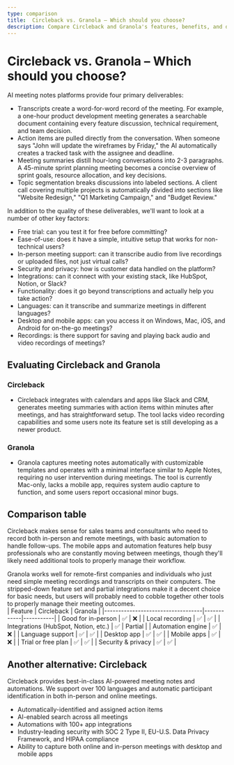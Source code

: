 ```yaml
---
type: comparison
title:  Circleback vs. Granola – Which should you choose?
description: Compare Circleback and Granola's features, benefits, and drawbacks to make an informed choice. Plus, discover why Circleback might be the better option for you.
---
```


# Circleback vs. Granola – Which should you choose?  
AI meeting notes platforms provide four primary deliverables:  
  
* Transcripts create a word-for-word record of the meeting. For example, a one-hour product development meeting generates a searchable document containing every feature discussion, technical requirement, and team decision.  
* Action items are pulled directly from the conversation. When someone says "John will update the wireframes by Friday," the AI automatically creates a tracked task with the assignee and deadline.  
* Meeting summaries distill hour-long conversations into 2-3 paragraphs. A 45-minute sprint planning meeting becomes a concise overview of sprint goals, resource allocation, and key decisions.  
* Topic segmentation breaks discussions into labeled sections. A client call covering multiple projects is automatically divided into sections like "Website Redesign," "Q1 Marketing Campaign," and "Budget Review."  
  
In addition to the quality of these deliverables, we'll want to look at a number of other key factors:  
  
* Free trial: can you test it for free before committing?  
* Ease-of-use: does it have a simple, intuitive setup that works for non-technical users?  
* In-person meeting support: can it transcribe audio from live recordings or uploaded files, not just virtual calls?  
* Security and privacy: how is customer data handled on the platform?  
* Integrations: can it connect with your existing stack, like HubSpot, Notion, or Slack?  
* Functionality: does it go beyond transcriptions and actually help you take action?  
* Languages: can it transcribe and summarize meetings in different languages?  
* Desktop and mobile apps: can you access it on Windows, Mac, iOS, and Android for on-the-go meetings?  
* Recordings: is there support for saving and playing back audio and video recordings of meetings?    
## Evaluating Circleback and Granola  
### Circleback
* Circleback integrates with calendars and apps like Slack and CRM, generates meeting summaries with action items within minutes after meetings, and has straightforward setup. The tool lacks video recording capabilities and some users note its feature set is still developing as a newer product.

### Granola
* Granola captures meeting notes automatically with customizable templates and operates with a minimal interface similar to Apple Notes, requiring no user intervention during meetings. The tool is currently Mac-only, lacks a mobile app, requires system audio capture to function, and some users report occasional minor bugs.  
## Comparison table    
Circleback makes sense for sales teams and consultants who need to record both in-person and remote meetings, with basic automation to handle follow-ups. The mobile apps and automation features help busy professionals who are constantly moving between meetings, though they'll likely need additional tools to properly manage their workflow.

Granola works well for remote-first companies and individuals who just need simple meeting recordings and transcripts on their computers. The stripped-down feature set and partial integrations make it a decent choice for basic needs, but users will probably need to cobble together other tools to properly manage their meeting outcomes.  
| Feature                           | Circleback | Granola   |
|-----------------------------------|------------|-----------|
| Good for in-person                | ✅         | ❌        |
| Local recording                   | ✅         | ✅        |
| Integrations (HubSpot, Notion, etc.) | ✅      | Partial   |
| Automation engine                  | ✅         | ❌        |
| Language support                  | ✅         | ✅        |
| Desktop app                       | ✅         | ✅        |
| Mobile apps                       | ✅         | ❌        |
| Trial or free plan                | ✅         | ✅        |
| Security & privacy                | ✅         | ✅        |  
## Another alternative: Circleback  
Circleback provides best-in-class AI-powered meeting notes and automations. We support over 100 languages and automatic participant identification in both in-person and online meetings.  
  
* Automatically-identified and assigned action items  
* AI-enabled search across all meetings  
* Automations with 100+ app integrations  
* Industry-leading security with SOC 2 Type II, EU-U.S. Data Privacy Framework, and HIPAA compliance  
* Ability to capture both online and in-person meetings with desktop and mobile apps  